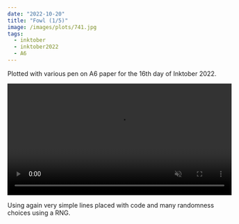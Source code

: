 ```yaml
---
date: "2022-10-20"
title: "Fowl (1/5)"
image: /images/plots/741.jpg
tags:
  - inktober
  - inktober2022
  - A6
---
```


Plotted with various pen on A6 paper for the 16th day of Inktober 2022.

<video src="/images/plots/741.mp4" width="100%" controls loop muted autoplay></video>


Using again very simple lines placed with code and many randomness choices using a RNG.

